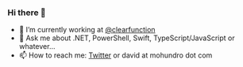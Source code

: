 ### Hi there 👋

- 🔭 I’m currently working at [@clearfunction](https://clearfunction.com/)
- 💬 Ask me about .NET, PowerShell, Swift, TypeScript/JavaScript or whatever...
- 📫 How to reach me: [Twitter](https://twitter.com/drmohundro/) or david at mohundro dot com

<!--
**drmohundro/drmohundro** is a ✨ _special_ ✨ repository because its `README.md` (this file) appears on your GitHub profile.

Here are some ideas to get you started:

- 🔭 I’m currently working on ...
- 🌱 I’m currently learning ...
- 👯 I’m looking to collaborate on ...
- 🤔 I’m looking for help with ...
- 💬 Ask me about ...
- 📫 How to reach me: ...
- ⚡ Fun fact: ...
-->
